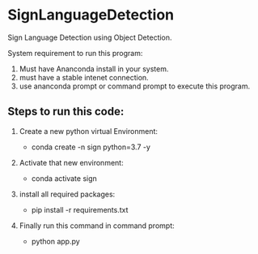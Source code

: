# SignLanguageDetection
Sign Language Detection using Object Detection.

System requirement to run this program:
1. Must have Ananconda install in your system.
2. must have a stable intenet connection.
3. use ananconda prompt or command prompt to execute this program.

## Steps to run this code:
1. Create a new python virtual Environment:
   - conda create -n sign python=3.7 -y
   
3. Activate that new environment:
   - conda activate sign
   
4. install all required packages:
   - pip install -r requirements.txt
   
6. Finally run this command in command prompt:
   - python app.py
